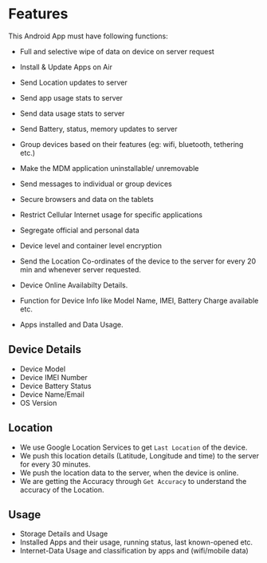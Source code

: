 # Features

This Android App must have following functions:

* Full and selective wipe of data on device on server request
* Install & Update Apps on Air
* Send Location updates to server
* Send app usage stats to server
* Send data usage stats to server
* Send Battery, status, memory updates to server
* Group devices based on their features (eg: wifi, bluetooth, tethering etc.)
* Make the MDM application uninstallable/ unremovable
* Send messages to individual or group devices
* Secure browsers and data on the tablets
* Restrict Cellular Internet usage for specific applications
* Segregate official and personal data
* Device level and container level encryption

* Send the Location Co-ordinates of the device to the server for every 20 min and whenever server requested.
* Device Online Availabilty Details.
* Function for Device Info like Model Name, IMEI, Battery Charge available etc.
* Apps installed and Data Usage.

## Device Details
* Device Model
* Device IMEI Number
* Device Battery Status
* Device Name/Email
* OS Version

## Location

* We use Google Location Services to get `Last Location` of the device.
* We push this location details (Latitude, Longitude and time) to the server for every 30 minutes.
* We push the location data to the server, when the device is online.
* We are getting the Accuracy through `Get Accuracy` to understand the accuracy of the Location.

## Usage
* Storage Details and Usage
* Installed Apps and their usage, running status, last known-opened etc.
* Internet-Data Usage and classification by apps and (wifi/mobile data)

